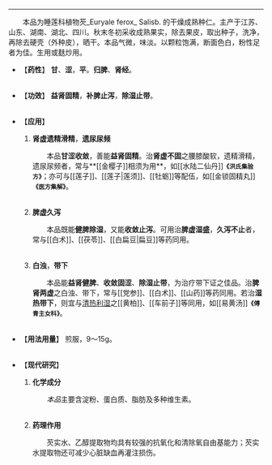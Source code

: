 ---
&emsp;&emsp;本品为睡莲科植物芡_Euryale ferox_ Salisb. 的干燥成熟种仁。主产于江苏、山东、湖南、湖北、四川。秋末冬初采收成熟果实，除去果皮，取出种子，洗净，再除去硬壳（外种皮），晒干。本品气微，味淡。以颗粒饱满，断面色白，粉性足者为佳。生用或麸炒用。

- 【**药性**】
	**甘**、**涩**，**平**。**归脾**、**肾经**。<br></br>

- 【**功效**】
	**益肾固精**，**补脾止泻**，**除湿止带**。<br></br>

- 【**应用**】
	1. **肾虚遗精滑精**，**遗尿尿频**
		
		&emsp;&emsp;本品**甘涩收敛**，善能**益肾固精**。治**肾虚不固**之腰膝酸软，遗精滑精，遗尿尿频者，常与**[[金樱子]]相须为用**，如[[水陆二仙丹]]**`《洪氏集验方》`**；亦可与[[莲子]]、[[莲子|莲须]]、[[牡蛎]]等配伍，如[[金锁固精丸]]**`《医方集解》`**。<br></br>
	
	2. **脾虚久泻**
		
		&emsp;&emsp;本品既能**健脾除湿**，又能**收敛止泻**。可用治**脾虚湿盛**，**久泻不止**者，常与[[白术]]、[[茯苓]]、[[白扁豆|扁豆]]等药同用。<br></br>
	
	3. **白浊**，**带下**
		
		&emsp;&emsp;本品能**益肾健脾**、**收敛固涩**、**除湿止带**，为治疗带下证之佳品。治**脾肾两虚**之白浊、带下，常与[[党参]]、[[白术]]、[[山药]]等药同用。若治**湿热带下**，则宜与<ins>清热利湿</ins>之[[黄柏]]、[[车前子]]等同用，如[[易黄汤]]**`《傅青主女科》`**。<br></br>

- 【**用法用量**】
	煎服，9～15g。<br></br>

- 【**现代研究**】
	1. **化学成分**
		
		&emsp;&emsp;<dfn>本品</dfn>主要含淀粉、蛋白质、脂肪及多种维生素。<br></br>
	
	2. **药理作用**
		
		&emsp;&emsp;芡实水、乙醇提取物均具有较强的抗氧化和清除氧自由基能力；芡实水提取物还可减少心脏缺血再灌注损伤。